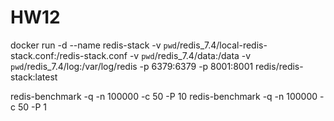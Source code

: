 # HW12

docker run -d --name redis-stack -v `pwd`/redis_7.4/local-redis-stack.conf:/redis-stack.conf -v `pwd`/redis_7.4/data:/data -v `pwd`/redis_7.4/log:/var/log/redis -p 6379:6379 -p 8001:8001 redis/redis-stack:latest

redis-benchmark -q -n 100000 -c 50 -P 10
redis-benchmark -q -n 100000 -c 50 -P 1

